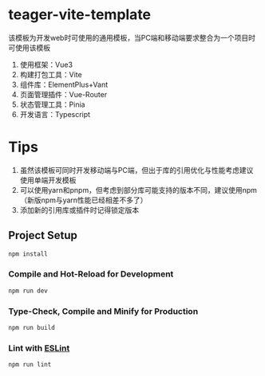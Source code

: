 # teager-vite-template

该模板为开发web时可使用的通用模板，当PC端和移动端要求整合为一个项目时可使用该模板

1. 使用框架：Vue3
2. 构建打包工具：Vite
3. 组件库：ElementPlus+Vant
4. 页面管理插件：Vue-Router
5. 状态管理工具：Pinia
6. 开发语言：Typescript

# Tips

1. 虽然该模板可同时开发移动端与PC端，但出于库的引用优化与性能考虑建议使用单端开发模板
2. 可以使用yarn和pnpm，但考虑到部分库可能支持的版本不同，建议使用npm（新版npm与yarn性能已经相差不多了）
3. 添加新的引用库或插件时记得锁定版本

## Project Setup

```sh
npm install
```

### Compile and Hot-Reload for Development

```sh
npm run dev
```

### Type-Check, Compile and Minify for Production

```sh
npm run build
```

### Lint with [ESLint](https://eslint.org/)

```sh
npm run lint
```
